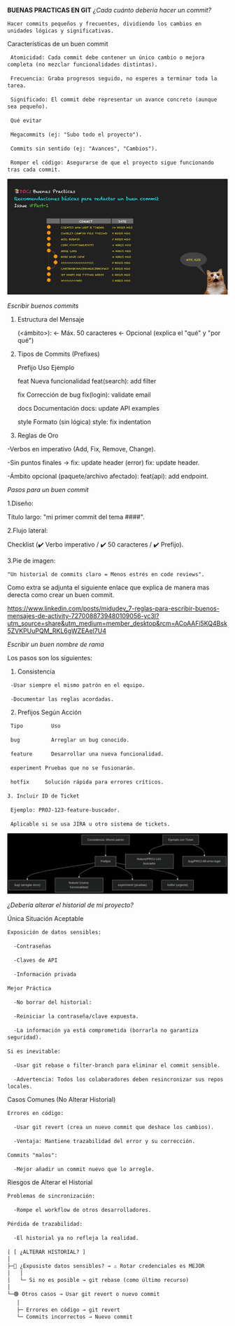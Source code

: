 **BUENAS PRACTICAS EN GIT**
 *¿Cada cuánto debería hacer un commit?*
   
    Hacer commits pequeños y frecuentes, dividiendo los cambios en unidades lógicas y significativas.

   Características de un buen commit
  
     Atomicidad: Cada commit debe contener un único cambio o mejora completa (no mezclar funcionalidades distintas).

     Frecuencia: Graba progresos seguido, no esperes a terminar toda la tarea.
     
     Significado: El commit debe representar un avance concreto (aunque sea pequeño).

     Qué evitar

     Megacommits (ej: "Subo todo el proyecto").
     
     Commits sin sentido (ej: "Avances", "Cambios").
 
     Romper el código: Asegurarse de que el proyecto sigue funcionando tras cada commit.

![buencommit](imagenes/1_eTcw2ApU_y73IOrwws_KvA.png)

*Escribir buenos commits*

 1. Estructura del Mensaje

    <tipo>(<ámbito>): <mensaje breve>  ← Máx. 50 caracteres
    <BLANK LINE>
    <cuerpo detallado>  ← Opcional (explica el "qué" y "por qué")

  2. Tipos de Commits (Prefixes)
   
   
     Prefijo   Uso                     Ejemplo
     
     feat      Nueva funcionalidad     feat(search): add filter    

     fix       Corrección de bug       fix(login): validate email  

     docs      Documentación           docs: update API examples   

     style     Formato (sin lógica)    style: fix indentation
     

  4. Reglas de Oro

   -Verbos en imperativo (Add, Fix, Remove, Change).

   -Sin puntos finales → fix: update header (error) fix: update header.

   -Ámbito opcional (paquete/archivo afectado): feat(api): add endpoint.
 
  *Pasos para un buen commit*
   
   1.Diseño:

   Título largo: "mi primer commit del tema ####".

   2.Flujo lateral:

   Checklist (✔️ Verbo imperativo / ✔️ 50 caracteres / ✔️ Prefijo).

   3.Pie de imagen:
    
    "Un historial de commits claro = Menos estrés en code reviews".

  Como extra se adjunta el siguiente enlace que explica de manera mas derecta 
  como crear un buen commit.

  https://www.linkedin.com/posts/midudev_7-reglas-para-escribir-buenos-mensajes-de-activity-7270088739480109056-yc3I?utm_source=share&utm_medium=member_desktop&rcm=ACoAAFi5KQ4Bsk5ZVKPUuPQM_RKL6gWZEAel7U4

  *Escribir un buen nombre de rama*

  Los pasos son los siguientes:

   1. Consistencia

     -Usar siempre el mismo patrón en el equipo.

     -Documentar las reglas acordadas.

   2. Prefijos Según Acción
     
     Tipo	      Uso
     
     bug	      Arreglar un bug conocido.

     feature	  Desarrollar una nueva funcionalidad.

     experiment	Pruebas que no se fusionarán.
     
     hotfix    	Solución rápida para errores críticos.

    3. Incluir ID de Ticket

     Ejemplo: PROJ-123-feature-buscador.

     Aplicable si se usa JIRA u otro sistema de tickets.

  ![buenas](imagenes/buen.png)

  *¿Debería alterar el historial de mi proyecto?*
   
  Única Situación Aceptable
   
    Exposición de datos sensibles:

      -Contraseñas

      -Claves de API

      -Información privada

    Mejor Práctica
 
      -No borrar del historial:

      -Reiniciar la contraseña/clave expuesta.

      -La información ya está comprometida (borrarla no garantiza seguridad).

    Si es inevitable:

      -Usar git rebase o filter-branch para eliminar el commit sensible.

      -Advertencia: Todos los colaboradores deben resincronizar sus repos locales.

  Casos Comunes (No Alterar Historial)

    Errores en código:

      -Usar git revert (crea un nuevo commit que deshace los cambios).

      -Ventaja: Mantiene trazabilidad del error y su corrección.

    Commits "malos":

      -Mejor añadir un commit nuevo que lo arregle.

  Riesgos de Alterar el Historial

    Problemas de sincronización:

      -Rompe el workflow de otros desarrolladores.

    Pérdida de trazabilidad:

      -El historial ya no refleja la realidad.

    | [ ¿ALTERAR HISTORIAL? ]
    │
    ├─🔴 ¿Expusiste datos sensibles? → ⚠️ Rotar credenciales es MEJOR
    │   │
    │   └─ Si no es posible → git rebase (como último recurso)
    │
    └─🟢 Otros casos → Usar git revert o nuevo commit
       │
       ├─ Errores en código → git revert
       └─ Commits incorrectos → Nuevo commit
